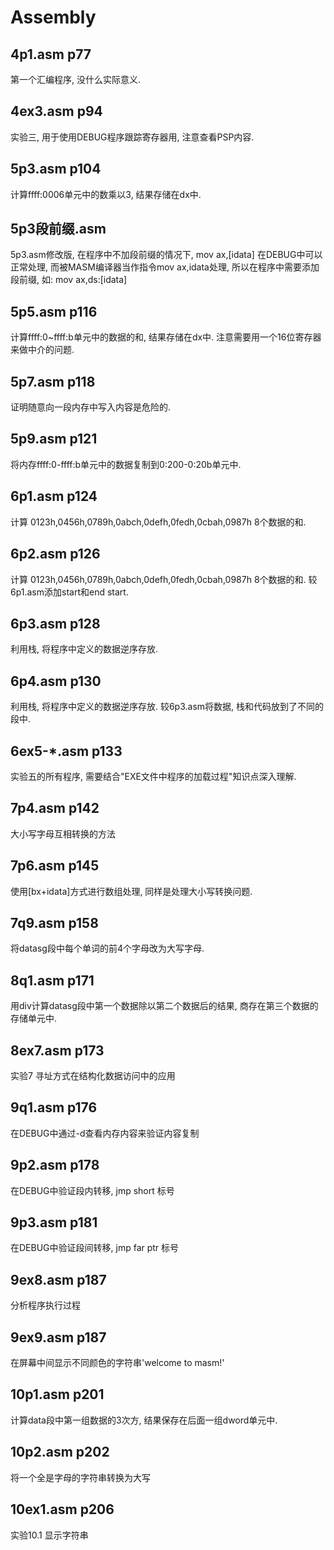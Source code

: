 # Assembly

## 4p1.asm	p77
第一个汇编程序, 没什么实际意义.

## 4ex3.asm	p94
实验三, 用于使用DEBUG程序跟踪寄存器用, 注意查看PSP内容.


## 5p3.asm	p104
计算ffff:0006单元中的数乘以3, 结果存储在dx中.

## 5p3段前缀.asm
5p3.asm修改版, 在程序中不加段前缀的情况下, 
mov ax,[idata] 在DEBUG中可以正常处理, 
而被MASM编译器当作指令mov ax,idata处理, 所以在程序中需要添加段前缀, 
如: mov ax,ds:[idata]

## 5p5.asm	p116
计算ffff:0~ffff:b单元中的数据的和, 结果存储在dx中.
注意需要用一个16位寄存器来做中介的问题.

## 5p7.asm	p118
证明随意向一段内存中写入内容是危险的.

## 5p9.asm	p121
将内存ffff:0-ffff:b单元中的数据复制到0:200-0:20b单元中.


## 6p1.asm	p124
计算 0123h,0456h,0789h,0abch,0defh,0fedh,0cbah,0987h 8个数据的和.

## 6p2.asm	p126
计算 0123h,0456h,0789h,0abch,0defh,0fedh,0cbah,0987h 8个数据的和.
较6p1.asm添加start和end start.

## 6p3.asm	p128
利用栈, 将程序中定义的数据逆序存放.

## 6p4.asm	p130
利用栈, 将程序中定义的数据逆序存放.
较6p3.asm将数据, 栈和代码放到了不同的段中.

## 6ex5-\*.asm	p133
实验五的所有程序, 需要结合"EXE文件中程序的加载过程"知识点深入理解.


## 7p4.asm	p142
大小写字母互相转换的方法

## 7p6.asm	p145
使用[bx+idata]方式进行数组处理, 同样是处理大小写转换问题.

## 7q9.asm	p158
将datasg段中每个单词的前4个字母改为大写字母.

## 8q1.asm	p171
用div计算datasg段中第一个数据除以第二个数据后的结果, 商存在第三个数据的存储单元中.

## 8ex7.asm	p173
实验7 寻址方式在结构化数据访问中的应用


## 9q1.asm	p176
在DEBUG中通过-d查看内存内容来验证内容复制

## 9p2.asm	p178
在DEBUG中验证段内转移, jmp short 标号

## 9p3.asm	p181
在DEBUG中验证段间转移, jmp far ptr 标号

## 9ex8.asm	p187
分析程序执行过程

## 9ex9.asm	p187
在屏幕中间显示不同颜色的字符串'welcome to masm!'

## 10p1.asm	p201
计算data段中第一组数据的3次方, 结果保存在后面一组dword单元中.

## 10p2.asm	p202
将一个全是字母的字符串转换为大写

## 10ex1.asm 	p206
实验10.1 显示字符串
